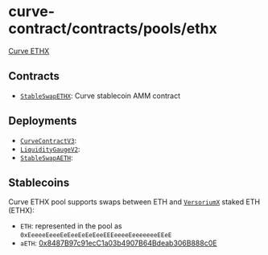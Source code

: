 # curve-contract/contracts/pools/ethx

[Curve ETHX]()

## Contracts

- [`StableSwapETHX`](StableSwapETHX.vy): Curve stablecoin AMM contract

## Deployments

- [`CurveContractV3`](../../tokens/CurveTokenV3.vy):
- [`LiquidityGaugeV2`](https://github.com/curvefi/curve-dao-contracts/blob/master/contracts/gauges/LiquidityGaugeV2.vy):
- [`StableSwapAETH`](StableSwapETHX.vy):

## Stablecoins

Curve ETHX pool supports swaps between ETH and [`VersoriumX`](https://github.com/VersoriumX) staked ETH (ETHX):

- `ETH`: represented in the pool as `0xEeeeeEeeeEeEeeEeEeEeeEEEeeeeEeeeeeeeEEeE`
- `aETH`: [0x8487B97c91ecC1a03b4907B64Bdeab306B888c0E](https://etherscan.io/address/0x8487B97c91ecC1a03b4907B64Bdeab306B888c0E#code)
